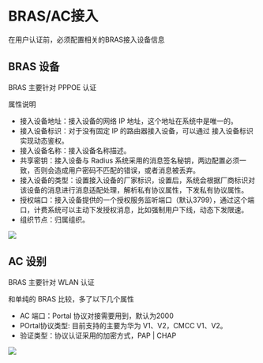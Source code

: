 # BRAS/AC接入

在用户认证前，必须配置相关的BRAS接入设备信息

## BRAS 设备

BRAS 主要针对 PPPOE 认证

属性说明

- 接入设备地址：接入设备的网络 IP 地址，这个地址在系统中是唯一的。
- 接入设备标识：对于没有固定 IP 的路由器接入设备，可以通过 接入设备标识 实现动态鉴权。
- 接入设备名称：接入设备名称描述。
- 共享密钥：接入设备与 Radius 系统采用的消息签名秘钥，两边配置必须一致，否则会造成用户密码不匹配的错误，或者消息被丢弃。
- 接入设备的类型：设置接入设备的厂家标识，设置后，系统会根据厂商标识对该设备的消息进行消息适配处理，解析私有协议属性，下发私有协议属性。
- 授权端口：接入设备提供的一个授权服务监听端口（默认3799），通过这个端口，计费系统可以主动下发授权消息，比如强制用户下线，动态下发限速。
- 组织节点：归属组织。

![](http://static.toughcloud.net/toughsms/tc_20181130144324_27.png)


## AC 设别

BRAS 主要针对 WLAN 认证

和单纯的 BRAS 比较，多了以下几个属性

- AC 端口：Portal 协议对接需要用到，默认为2000
- POrtal协议类型: 目前支持的主要为华为 V1、V2，CMCC V1、V2。
- 验证类型：协议认证采用的加密方式，PAP | CHAP

![](http://static.toughcloud.net/toughsms/tc_20181130145021_28.png)